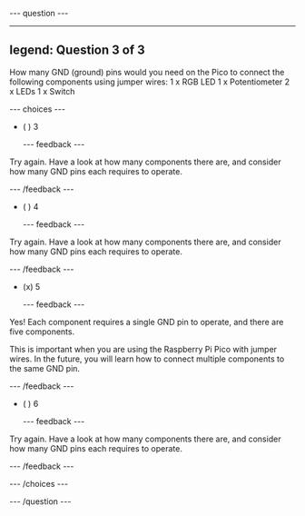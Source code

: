 
--- question ---

---
legend: Question 3 of 3
---

How many GND (ground) pins would you need on the Pico to connect the following components using jumper wires: 1 x RGB LED 1 x Potentiometer 2 x LEDs 1 x Switch

--- choices ---

- ( ) 3


  --- feedback ---

Try again. Have a look at how many components there are, and consider how many GND pins each requires to operate.

  --- /feedback ---

- ( ) 4


  --- feedback ---

Try again. Have a look at how many components there are, and consider how many GND pins each requires to operate.

  --- /feedback ---

- (x) 5


  --- feedback ---

Yes! Each component requires a single GND pin to operate, and there are five components.

This is important when you are using the Raspberry Pi Pico with jumper wires. In the future, you will learn how to connect multiple components to the same GND pin.

  --- /feedback ---

- ( ) 6


  --- feedback ---

Try again. Have a look at how many components there are, and consider how many GND pins each requires to operate.

  --- /feedback ---

--- /choices ---

--- /question ---
